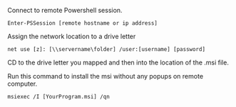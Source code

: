 Connect to remote Powershell session. 

``Enter-PSSession [remote hostname or ip address]``

Assign the network location to a drive letter

``net use [z]: [\\servername\folder] /user:[username] [password]``

CD to the drive letter you mapped and then into the location of the .msi file. 

Run this command to install the msi without any popups on remote computer. 

``msiexec /I [YourProgram.msi] /qn``

